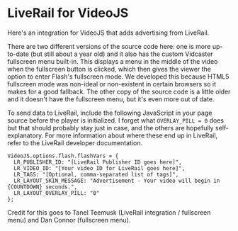 LiveRail for VideoJS
====================

Here's an integration for VideoJS that adds advertising from LiveRail.

There are two different versions of the source code here: one is more up-to-date (but still about a year old) and it also has the custom Vidcaster fullscreen menu built-in. This displays a menu in the middle of the video when the fullscreen button is clicked, which then gives the viewer the option to enter Flash's fullscreen mode. We developed this because HTML5 fullscreen mode was non-ideal or non-existent in certain browsers so it makes for a good fallback. The other copy of the source code is a little older and it doesn't have the fullscreen menu, but it's even more out of date.

To send data to LiveRail, include the following JavaScript in your page source before the player is initialized. I forget what `OVERLAY_PILL = 0` does but that should probably stay just in case, and the others are hopefully self-explanatory. For more information about where these end up in LiveRail, refer to the LiveRail developer documentation.

    VideoJS.options.flash.flashVars = {
      LR_PUBLISHER_ID: "[LiveRail Publisher ID goes here]",
      LR_VIDEO_ID: "[Your video ID for LiveRail goes here]",
      LR_TAGS: "[Optional, comma-separated list of tags]",
      LR_LAYOUT_SKIN_MESSAGE: "Advertisement - Your video will begin in {COUNTDOWN} seconds.",
      LR_LAYOUT_OVERLAY_PILL: "0"
    };

Credit for this goes to Tanel Teemusk (LiveRail integration / fullscreen menu) and Dan Connor (fullscreen menu).